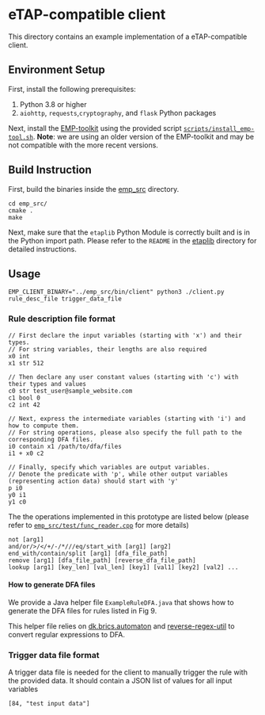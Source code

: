 # eTAP-compatible client

This directory contains an example implementation of a eTAP-compatible client.


## Environment Setup

First, install the following prerequisites:

1. Python 3.8 or higher
2. `aiohttp`, `requests`,`cryptography`, and `flask` Python packages

Next, install the [EMP-toolkit](https://github.com/emp-toolkit) using the provided script [`scripts/install_emp-tool.sh`](../scripts/install_pybind11.sh). **Note**: we are using an older version of the EMP-toolkit and may be not compatible with the more recent versions.


## Build Instruction

First, build the binaries inside the [emp_src](../emp_src/) directory.

```
cd emp_src/
cmake .
make
```

Next, make sure that the `etaplib` Python Module is correctly built and is in the Python import path. Please refer to the `README` in the [etaplib](../etaplib/) directory for detailed instructions.

## Usage

```
EMP_CLIENT_BINARY="../emp_src/bin/client" python3 ./client.py rule_desc_file trigger_data_file
```


### Rule description file format

```
// First declare the input variables (starting with 'x') and their types.
// For string variables, their lengths are also required
x0 int 
x1 str 512

// Then declare any user constant values (starting with 'c') with their types and values
c0 str test_user@sample_website.com
c1 bool 0
c2 int 42

// Next, express the intermediate variables (starting with 'i') and how to compute them. 
// For string operations, please also specify the full path to the corresponding DFA files.
i0 contain x1 /path/to/dfa/files
i1 + x0 c2

// Finally, specify which variables are output variables.
// Denote the predicate with 'p', while other output variables (representing action data) should start with 'y'
p i0
y0 i1
y1 c0
```

The the operations implemented in this prototype are listed below (please refer to [`emp_src/test/func_reader.cpp`](emp_src/test/func_reader.cpp) for more details)

```
not [arg1]
and/or/>/</+/-/*///eq/start_with [arg1] [arg2]
end_with/contain/split [arg1] [dfa_file_path]
remove [arg1] [dfa_file_path] [reverse_dfa_file_path]
lookup [arg1] [key_len] [val_len] [key1] [val1] [key2] [val2] ...
```

#### How to generate DFA files

We provide a Java helper file `ExampleRuleDFA.java` that shows how to generate the DFA files for rules listed in Fig 9.

This helper file relies on [dk.brics.automaton](https://mvnrepository.com/artifact/dk.brics/automaton) and [reverse-regex-util](https://mvnrepository.com/artifact/com.vladsch.reverse-regex/reverse-regex-util) to convert regular expressions to DFA.


### Trigger data file format

A trigger data file is needed for the client to manually trigger the rule with the provided data. It should contain a JSON list of values for all input variables
```
[84, "test input data"]
```

